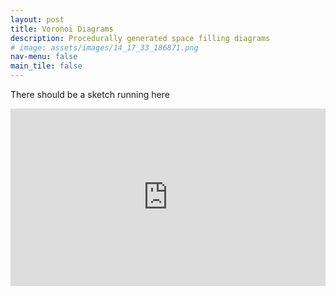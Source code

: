 ```yaml
---
layout: post
title: Voronoi Diagrams
description: Procedurally generated space filling diagrams
# image: assets/images/14_17_33_186871.png
nav-menu: false
main_tile: false
---
```


<!-- ### Doesn't contain anything important. Need to update this post soon. -->
There should be a sketch running here
<style>
	*.videoWrapper {
		position: relative;
		padding-bottom: 56.25%; /* 16:9 */
		height: 0;
	}
	*.videoWrapper iframe {
		position: absolute;
		top: 0;
		left: 0;
		width: 100%;
		height: 100%;
	}
}
</style>
<style> iframe{ border: none; } </style>
<div class="videoWrapper" style="--aspect-ratio: 3 / 4;">
    <iframe 
        src="https://tahsintariq.github.io/p5js/P5_Sketches/P5_Web_Collection/VoronoiGeneration/index.html"
        data-position="center center">
    </iframe>
</div>
<!-- <img src="{% link assets/images/14_25_59_693029.png %}" alt="Voronoi 1" data-position="center center" /> -->

<!-- <img src="{% link assets/images/14_30_4_938370.png %}" alt="Voronoi 2" data-position="center center" /> -->

